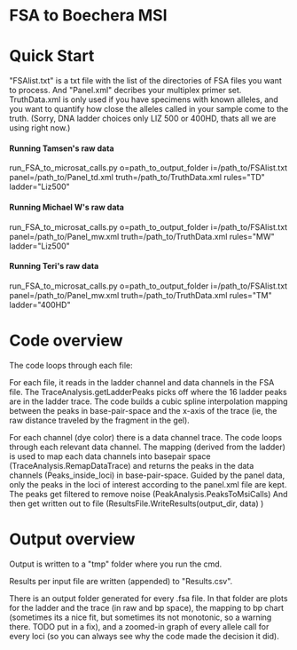 # FSA to Boechera MSI


# Quick Start


"FSAlist.txt" is a txt file with the list of the directories of FSA files you want to process.
And "Panel.xml" decribes your multiplex primer set. 
TruthData.xml is only used if you have specimens with known alleles, and you want to quantify how close the alleles called in your sample come to the truth.
(Sorry, DNA ladder choices only LIZ 500 or 400HD, thats all we are using right now.)


#### Running Tamsen's raw data 

run_FSA_to_microsat_calls.py o=path_to_output_folder i=/path_to/FSAlist.txt panel=/path_to/Panel_td.xml truth=/path_to/TruthData.xml rules="TD" ladder="Liz500"

#### Running Michael W's raw data
run_FSA_to_microsat_calls.py o=path_to_output_folder i=/path_to/FSAlist.txt panel=/path_to/Panel_mw.xml truth=/path_to/TruthData.xml rules="MW" ladder="Liz500"

#### Running Teri's raw data
run_FSA_to_microsat_calls.py o=path_to_output_folder i=/path_to/FSAlist.txt panel=/path_to/Panel_mw.xml truth=/path_to/TruthData.xml rules="TM" ladder="400HD"


# Code overview

The code loops through each file:

For each file, it reads in the ladder channel and data channels in the FSA file.
  The  TraceAnalysis.getLadderPeaks picks off where the 16 ladder peaks are in the ladder trace.
  The code builds a cubic spline interpolation mapping between the peaks in base-pair-space and the x-axis of the trace (ie, the raw distance traveled by       the fragment in the gel).

For each channel (dye color) there is a data channel trace. The code loops through each relevant data channel.
    The mapping (derived from the ladder) is used to map each data channels into basepair space (TraceAnalysis.RemapDataTrace) and returns the peaks in the data channels (Peaks_inside_loci) in base-pair-space.
    Guided by the panel data, only the peaks in the loci of interest according to the panel.xml file are kept.
    The peaks get filtered to remove noise (PeakAnalysis.PeaksToMsiCalls)
    And then get written out to file (ResultsFile.WriteResults(output_dir, data) )


# Output overview

Output is written to a "tmp" folder where you run the cmd.

Results per input file are written (appended) to "Results.csv". 

There is an output folder generated for every .fsa file. In that folder are plots for the ladder and the trace (in raw and bp space), the mapping to bp chart (sometimes its a nice fit, but sometimes its not monotonic, so a warning there. TODO put in a fix), and a zoomed-in graph of every allele call for every loci (so you can always see why the code made the decision it did).

